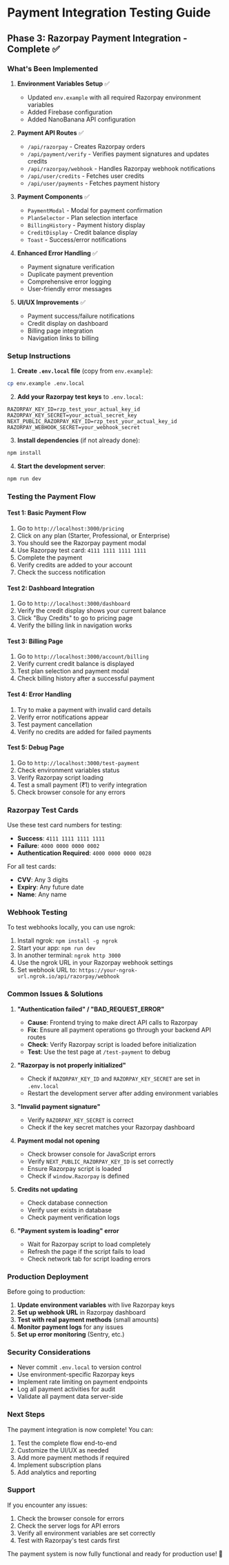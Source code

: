 # Payment Integration Testing Guide

## Phase 3: Razorpay Payment Integration - Complete ✅

### What's Been Implemented

1. **Environment Variables Setup** ✅
   - Updated `env.example` with all required Razorpay environment variables
   - Added Firebase configuration
   - Added NanoBanana API configuration

2. **Payment API Routes** ✅
   - `/api/razorpay` - Creates Razorpay orders
   - `/api/payment/verify` - Verifies payment signatures and updates credits
   - `/api/razorpay/webhook` - Handles Razorpay webhook notifications
   - `/api/user/credits` - Fetches user credits
   - `/api/user/payments` - Fetches payment history

3. **Payment Components** ✅
   - `PaymentModal` - Modal for payment confirmation
   - `PlanSelector` - Plan selection interface
   - `BillingHistory` - Payment history display
   - `CreditDisplay` - Credit balance display
   - `Toast` - Success/error notifications

4. **Enhanced Error Handling** ✅
   - Payment signature verification
   - Duplicate payment prevention
   - Comprehensive error logging
   - User-friendly error messages

5. **UI/UX Improvements** ✅
   - Payment success/failure notifications
   - Credit display on dashboard
   - Billing page integration
   - Navigation links to billing

### Setup Instructions

1. **Create `.env.local` file** (copy from `env.example`):
```bash
cp env.example .env.local
```

2. **Add your Razorpay test keys** to `.env.local`:
```env
RAZORPAY_KEY_ID=rzp_test_your_actual_key_id
RAZORPAY_KEY_SECRET=your_actual_secret_key
NEXT_PUBLIC_RAZORPAY_KEY_ID=rzp_test_your_actual_key_id
RAZORPAY_WEBHOOK_SECRET=your_webhook_secret
```

3. **Install dependencies** (if not already done):
```bash
npm install
```

4. **Start the development server**:
```bash
npm run dev
```

### Testing the Payment Flow

#### Test 1: Basic Payment Flow
1. Go to `http://localhost:3000/pricing`
2. Click on any plan (Starter, Professional, or Enterprise)
3. You should see the Razorpay payment modal
4. Use Razorpay test card: `4111 1111 1111 1111`
5. Complete the payment
6. Verify credits are added to your account
7. Check the success notification

#### Test 2: Dashboard Integration
1. Go to `http://localhost:3000/dashboard`
2. Verify the credit display shows your current balance
3. Click "Buy Credits" to go to pricing page
4. Verify the billing link in navigation works

#### Test 3: Billing Page
1. Go to `http://localhost:3000/account/billing`
2. Verify current credit balance is displayed
3. Test plan selection and payment modal
4. Check billing history after a successful payment

#### Test 4: Error Handling
1. Try to make a payment with invalid card details
2. Verify error notifications appear
3. Test payment cancellation
4. Verify no credits are added for failed payments

#### Test 5: Debug Page
1. Go to `http://localhost:3000/test-payment`
2. Check environment variables status
3. Verify Razorpay script loading
4. Test a small payment (₹1) to verify integration
5. Check browser console for any errors

### Razorpay Test Cards

Use these test card numbers for testing:

- **Success**: `4111 1111 1111 1111`
- **Failure**: `4000 0000 0000 0002`
- **Authentication Required**: `4000 0000 0000 0028`

For all test cards:
- **CVV**: Any 3 digits
- **Expiry**: Any future date
- **Name**: Any name

### Webhook Testing

To test webhooks locally, you can use ngrok:

1. Install ngrok: `npm install -g ngrok`
2. Start your app: `npm run dev`
3. In another terminal: `ngrok http 3000`
4. Use the ngrok URL in your Razorpay webhook settings
5. Set webhook URL to: `https://your-ngrok-url.ngrok.io/api/razorpay/webhook`

### Common Issues & Solutions

1. **"Authentication failed" / "BAD_REQUEST_ERROR"**
   - **Cause**: Frontend trying to make direct API calls to Razorpay
   - **Fix**: Ensure all payment operations go through your backend API routes
   - **Check**: Verify Razorpay script is loaded before initialization
   - **Test**: Use the test page at `/test-payment` to debug

2. **"Razorpay is not properly initialized"**
   - Check if `RAZORPAY_KEY_ID` and `RAZORPAY_KEY_SECRET` are set in `.env.local`
   - Restart the development server after adding environment variables

3. **"Invalid payment signature"**
   - Verify `RAZORPAY_KEY_SECRET` is correct
   - Check if the key secret matches your Razorpay dashboard

4. **Payment modal not opening**
   - Check browser console for JavaScript errors
   - Verify `NEXT_PUBLIC_RAZORPAY_KEY_ID` is set correctly
   - Ensure Razorpay script is loaded
   - Check if `window.Razorpay` is defined

5. **Credits not updating**
   - Check database connection
   - Verify user exists in database
   - Check payment verification logs

6. **"Payment system is loading" error**
   - Wait for Razorpay script to load completely
   - Refresh the page if the script fails to load
   - Check network tab for script loading errors

### Production Deployment

Before going to production:

1. **Update environment variables** with live Razorpay keys
2. **Set up webhook URL** in Razorpay dashboard
3. **Test with real payment methods** (small amounts)
4. **Monitor payment logs** for any issues
5. **Set up error monitoring** (Sentry, etc.)

### Security Considerations

- Never commit `.env.local` to version control
- Use environment-specific Razorpay keys
- Implement rate limiting on payment endpoints
- Log all payment activities for audit
- Validate all payment data server-side

### Next Steps

The payment integration is now complete! You can:

1. Test the complete flow end-to-end
2. Customize the UI/UX as needed
3. Add more payment methods if required
4. Implement subscription plans
5. Add analytics and reporting

### Support

If you encounter any issues:
1. Check the browser console for errors
2. Check the server logs for API errors
3. Verify all environment variables are set correctly
4. Test with Razorpay's test cards first

The payment system is now fully functional and ready for production use! 🎉
